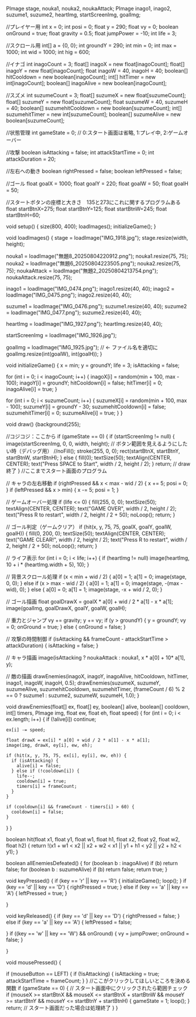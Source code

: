PImage stage, nouka1, nouka2, noukaAttack;
PImage inago1, inago2, suzume1, suzume2, heartImg, startScreenImg, goalImg;

//プレイヤー用
int x = 0;
int posi = 0;
float y = 290;
float vy = 0;
boolean onGround = true;
float gravity = 0.5;
float jumpPower = -10;
int life = 3;

//スクロール用
int[] a = {0, 0};
int groundY = 290;
int min = 0;
int max = 1000;
int wid = 1000;
int hig = 600;

//イナゴ
int inagoCount = 3;
float[] inagoX = new float[inagoCount];
float[] inagoY = new float[inagoCount];
float inagoW = 40, inagoH = 40;
boolean[] hitCooldown = new boolean[inagoCount];
int[] hitTimer = new int[inagoCount];
boolean[] inagoAlive = new boolean[inagoCount];

//スズメ
int suzumeCount = 3;
float[] suzumeX = new float[suzumeCount];
float[] suzumeY = new float[suzumeCount];
float suzumeW = 40, suzumeH = 40;
boolean[] suzumehitCooldown = new boolean[suzumeCount];
int[] suzumehitTimer = new int[suzumeCount];
boolean[] suzumeAlive = new boolean[suzumeCount];

//状態管理
int gameState = 0; // 0:スタート画面は省略, 1:プレイ中, 2:ゲームオーバー

//攻撃
boolean isAttacking = false;
int attackStartTime = 0;
int attackDuration = 20;

//左右への動き
boolean rightPressed = false;
boolean leftPressed = false;

//ゴール
float goalX = 1000;
float goalY = 220;
float goalW = 50;
float goalH = 50;

//スタートボタンの座標と大きさ　135と273にこれに関するプログラムある
float startBtnX=275;
float startBtnY=125;
float startBtnW=245;
float startBtnH=60;

void setup() {
  size(800, 400);
  loadImages();
  initializeGame();
}

void loadImages() {
  stage = loadImage("IMG_1918.jpg");
  stage.resize(width, height);

  nouka1 = loadImage("無題8_20250804220912.png");
  nouka1.resize(75, 75);
  nouka2 = loadImage("無題6_20250804223505.png");
  nouka2.resize(75, 75);
  noukaAttack = loadImage("無題2_20250804213754.png");
  noukaAttack.resize(75, 75);

  inago1 = loadImage("IMG_0474.png");
  inago1.resize(40, 40);
  inago2 = loadImage("IMG_0475.png");
  inago2.resize(40, 40);

  suzume1 = loadImage("IMG_0476.png");
  suzume1.resize(40, 40);
  suzume2 = loadImage("IMG_0477.png");
  suzume2.resize(40, 40);

  heartImg = loadImage("IMG_1927.png");
  heartImg.resize(40, 40);

  startScreenImg = loadImage("IMG_1926.jpg");

  goalImg = loadImage("IMG_1925.jpg"); // ← ファイル名を適切に
  goalImg.resize(int(goalW), int(goalH));
}

void initializeGame() {
  x = min;
  y = groundY;
  life = 3;
  isAttacking = false;

  for (int i = 0; i < inagoCount; i++) {
    inagoX[i] = random(min + 100, max - 100);
    inagoY[i] = groundY;
    hitCooldown[i] = false;
    hitTimer[i] = 0;
    inagoAlive[i] = true;
  }

  for (int i = 0; i < suzumeCount; i++) {
    suzumeX[i] = random(min + 100, max - 100);
    suzumeY[i] = groundY - 30;
    suzumehitCooldown[i] = false;
    suzumehitTimer[i] = 0;
    suzumeAlive[i] = true;
  }
}

void draw() {background(255);
  
  //コジコジ：ここから
   if (gameState == 0) {
    if (startScreenImg != null) {
      image(startScreenImg, 0, 0, width, height);
      // ボタン範囲を見えるようにしたい時（デバッグ用）
       //noFill(); stroke(255, 0, 0); rect(startBtnX, startBtnY, startBtnW, startBtnH);
    } else {
      fill(0);
      textSize(50);
      textAlign(CENTER, CENTER);
      text("Press SPACE to Start", width / 2, height / 2);
    }
    return; // draw終了
  }
//ここまでスタート画面のプログラム
  
  
  
  // キャラの左右移動
  if (rightPressed && x < max - wid / 2) {
    x += 5;
    posi = 0;
  }
  if (leftPressed && x > min) {
    x -= 5;
    posi = 1;
  }

 

  // ゲームオーバー処理
  if (life <= 0) {
    fill(255, 0, 0);
    textSize(50);
    textAlign(CENTER, CENTER);
    text("GAME OVER", width / 2, height / 2);
    text("Press R to restart", width / 2, height / 2 + 50);
    noLoop();
    return;
  }

  // ゴール判定（ゲームクリア）
  if (hit(x, y, 75, 75, goalX, goalY, goalW, goalH)) {
    fill(0, 200, 0);
    textSize(50);
    textAlign(CENTER, CENTER);
    text("GAME CLEAR!", width / 2, height / 2);
    text("Press R to restart", width / 2, height / 2 + 50);
    noLoop();
    return;
  }

  // ライフ表示
  for (int i = 0; i < life; i++) {
    if (heartImg != null) image(heartImg, 10 + i * (heartImg.width + 5), 10);
  }

  // 背景スクロール処理
  if (x < min + wid / 2) {
    a[0] = 1;
    a[1] = 0;
    image(stage, 0, 0);
  } else if (x > max - wid / 2) {
    a[0] = 1;
    a[1] = 0;
    image(stage, -(max - wid), 0);
  } else {
    a[0] = 0;
    a[1] = 1;
    image(stage, -x + wid / 2, 0);
  }

  // ゴール描画
  float goalDrawX = goalX * a[0] + wid / 2 * a[1] - x * a[1];
  image(goalImg, goalDrawX, goalY, goalW, goalH);

  // 重力とジャンプ
  vy += gravity;
  y += vy;
  if (y > groundY) {
    y = groundY;
    vy = 0;
    onGround = true;
  } else {
    onGround = false;
  }

  // 攻撃の時間制御
  if (isAttacking && frameCount - attackStartTime > attackDuration) {
    isAttacking = false;
  }

  // キャラ描画
  image(isAttacking ? noukaAttack : nouka1, x * a[0] + 10* a[1], y);

  // 敵の描画
  drawEnemies(inagoX, inagoY, inagoAlive, hitCooldown, hitTimer, inago1, inagoW, inagoH, 0.5);
  drawEnemies(suzumeX, suzumeY, suzumeAlive, suzumehitCooldown, suzumehitTimer,
              (frameCount / 6) % 2 == 0 ? suzume1 : suzume2, suzumeW, suzumeH, 1.0);
}

void drawEnemies(float[] ex, float[] ey, boolean[] alive, boolean[] cooldown, int[] timers, PImage img, float ew, float eh, float speed) {
  for (int i = 0; i < ex.length; i++) {
    if (!alive[i]) continue;

    ex[i] -= speed;

    float drawX = ex[i] * a[0] + wid / 2 * a[1] - x * a[1];
    image(img, drawX, ey[i], ew, eh);

    if (hit(x, y, 75, 75, ex[i], ey[i], ew, eh)) {
      if (isAttacking) {
        alive[i] = false;
      } else if (!cooldown[i]) {
        life--;
        cooldown[i] = true;
        timers[i] = frameCount;
      }
    }

    if (cooldown[i] && frameCount - timers[i] > 60) {
      cooldown[i] = false;
    }
  }
}

boolean hit(float x1, float y1, float w1, float h1, float x2, float y2, float w2, float h2) {
  return !(x1 + w1 < x2 || x2 + w2 < x1 || y1 + h1 < y2 || y2 + h2 < y1);
}

boolean allEnemiesDefeated() {
  for (boolean b : inagoAlive) if (b) return false;
  for (boolean b : suzumeAlive) if (b) return false;
  return true;
}

void keyPressed() {
  if (key == 'r' || key == 'R') {
    initializeGame();
    loop();
  }
if (key == 'd' || key == 'D') {
    rightPressed = true;
  } else if (key == 'a' || key == 'A') {
    leftPressed = true;
  }

  
}

void keyReleased() {
  if (key == 'd' || key == 'D') {
  rightPressed = false;
} else if (key == 'a' || key == 'A') {
  leftPressed = false;
  
}
if ((key == 'w' || key == 'W') && onGround) {
  vy = jumpPower;
  onGround = false;
}


}

void mousePressed() {
  

  if (mouseButton == LEFT) {
    if (!isAttacking) {
      isAttacking = true;
      attackStartTime = frameCount;
    }
  }
  //ここがクリックしてほしいところを決める関数
  if (gameState == 0) {
    // スタート画面中にクリックされたら範囲チェック
    if (mouseX >= startBtnX && mouseX <= startBtnX + startBtnW &&
        mouseY >= startBtnY && mouseY <= startBtnY + startBtnH) {
      gameState = 1;
      loop();
    }
    return; // スタート画面だった場合は処理終了
  }
}
